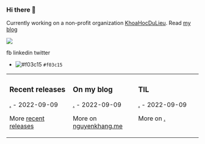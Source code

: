 ### Hi there 👋

Currently working on a non-profit organization [KhoaHocDuLieu](http://khoahocdulieu.org/). Read [my blog](https://nguyenkhang.me/)

![](https://komarev.com/ghpvc/?username=Al3927&color=orange)

fb linkedin twitter

- ![#f03c15](https://placehold.it/15/f03c15/000000?text=+) `#f03c15`

<i class="fa-solid fa-user"></i>

<table><tr><td valign="top" width="33%">

### Recent releases
<!-- recent_releases starts -->
[.](#) - 2022-09-09
<!-- recent_releases ends -->
More [recent releases](#)
</td><td valign="top" width="34%">

### On my blog
<!-- blog starts -->
[.](#) - 2022-09-09
<!-- blog ends -->
More on [nguyenkhang.me](https://nguyenkhang.me/)
</td><td valign="top" width="33%">

### TIL
<!-- tils starts -->
[.](#) - 2022-09-09
<!-- tils ends -->
More on [.](#)
</td></tr></table>

<!--
**Al3927/Al3927** is a ✨ _special_ ✨ repository because its `README.md` (this file) appears on your GitHub profile.

Here are some ideas to get you started:

- 🔭 I’m currently working on ...
- 🌱 I’m currently learning ...
- 👯 I’m looking to collaborate on ...
- 🤔 I’m looking for help with ...
- 💬 Ask me about ...
- 📫 How to reach me: ...
- 😄 Pronouns: ...
- ⚡ Fun fact: ...
-->

